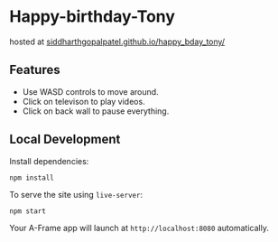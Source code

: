 # Happy-birthday-Tony

hosted at [siddharthgopalpatel.github.io/happy_bday_tony/](https://siddharthgopalpatel.github.io/happy_bday_tony/)

## Features

- Use WASD controls to move around.
- Click on televison to play videos.
- Click on back wall to pause everything.

## Local Development

Install dependencies:

```
npm install
```

To serve the site using `live-server`:

```
npm start
```

Your A-Frame app will launch at `http://localhost:8080` automatically.
